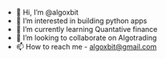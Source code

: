 - 👋 Hi, I’m @algoxbit
- 👀 I’m interested in building python apps
- 🌱 I’m currently learning Quantative finance
- 💞️ I’m looking to collaborate on Algotrading
- 📫 How to reach me - algoxbit@gmail.com

<!---
algoxbit/algoxbit is a ✨ special ✨ repository because its `README.md` (this file) appears on your GitHub profile.
You can click the Preview link to take a look at your changes.
--->
